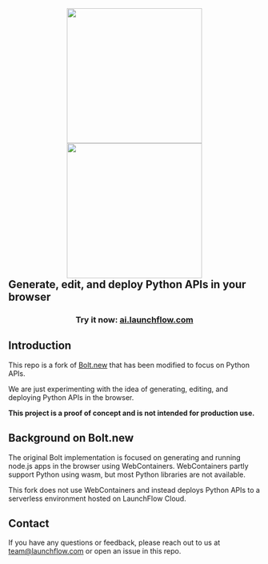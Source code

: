 <div align="center" style="display: flex; flex-direction: column; justify-content: center; margin-top: 16px; margin-bottom: 16px;">
    <a style="align-self: center" href="https://launchflow.com/#gh-dark-mode-only" target="_blank">
        <img  height="auto" width="270" src="https://storage.googleapis.com/launchflow-public-images/launchflow-logo-dark.png#gh-dark-mode-only">
    </a>
    <a style="align-self: center" href="https://launchflow.com/#gh-light-mode-only" target="_blank">
        <img  height="auto" width="270" src="https://storage.googleapis.com/launchflow-public-images/launchflow-logo-light.svg#gh-light-mode-only">
    </a>
    <div style="display: flex; align-content: center; gap: 4px; justify-content: center;   border-bottom: none;">
        <h2 style="margin-top: 0px; margin-bottom: 0px; border-bottom: none; text-align: start;">
            Generate, edit, and deploy Python APIs in your browser
        </h2>
    </div>
</div>
<div style="text-align: center;" align="center">

<h3>
Try it now: <a href="https://ai.launchflow.com" target="_blank">ai.launchflow.com</a>
</h3>
</div>

## Introduction

This repo is a fork of [Bolt.new](https://github.com/stackblitz/bolt.new) that has been modified to focus on Python APIs.

We are just experimenting with the idea of generating, editing, and deploying Python APIs in the browser.

**This project is a proof of concept and is not intended for production use.**

## Background on Bolt.new
The original Bolt implementation is focused on generating and running node.js apps in the browser using WebContainers. WebContainers partly support Python using wasm, but most Python libraries are not available.

This fork does not use WebContainers and instead deploys Python APIs to a serverless environment hosted on LaunchFlow Cloud.

## Contact
If you have any questions or feedback, please reach out to us at [team@launchflow.com](mailto:team@launchflow.com) or open an issue in this repo.